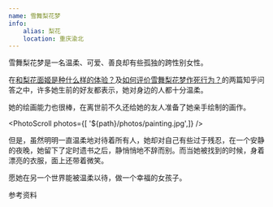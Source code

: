 ```yaml
---
name: 雪舞梨花梦
info:
    alias: 梨花
    location: 重庆渝北
---
```


雪舞梨花梦是一名温柔、可爱、善良却有些孤独的跨性别女性。

在[和梨花面姬是种什么样的体验？](https://www.zhihu.com/question/269853559)及[如何评价雪舞梨花梦作死行为？](https://www.zhihu.com/question/268738337)的两篇知乎问答之中，许多她生前的好友都表示，她对身边的人都十分温柔。

她的绘画能力也很棒，在离世前不久还给她的友人准备了她亲手绘制的画作。

<PhotoScroll photos={[ '${path}/photos/painting.jpg',]} />  

但是，虽然明明一直温柔地对待着所有人，她却对自己有些过于残忍，在一个安静的夜晚，她留下了定时遗书之后，静悄悄地不辞而别。而当她被找到的时候，身着漂亮的衣服，面上还带着微笑。

愿她在另一个世界能被温柔以待，做一个幸福的女孩子。

参考资料




